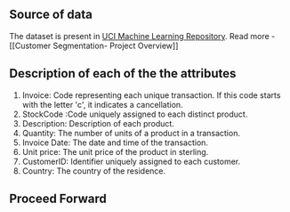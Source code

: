
## Source of data

The dataset is present in [UCI Machine Learning Repository](https://archive.ics.uci.edu/dataset/352/online+retail). Read more - [[Customer Segmentation- Project Overview]]

## Description of each of the the attributes

1. Invoice: Code representing each unique transaction. If this code starts with the  letter 'c', it indicates a cancellation.
2. StockCode :Code uniquely assigned to each distinct product.
3. Description: Description of each product.
4. Quantity:	The number of units of a product in a transaction.
5. Invoice Date: The date and time of the transaction.
6. Unit price: The unit price of the product in sterling.
7. CustomerID: Identifier uniquely assigned to each customer.
8. Country: The country of the residence.

## Proceed Forward








